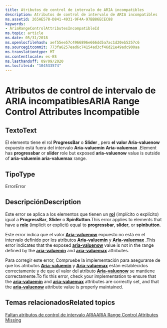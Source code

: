 ```yaml
---
title: Atributos de control de intervalo de ARIA incompatibles
description: Atributos de control de intervalo de ARIA incompatibles
ms.assetid: 265AE578-D841-4931-9F4A-97BB86ECEC88
keywords:
- AriaRangeControlAttributesIncompatibleId
ms.topic: article
ms.date: 05/31/2018
ms.openlocfilehash: aef55ee57c4966896e666dd5a7ac1d20eb5257c6
ms.sourcegitcommit: 773fa6257ead6c74154ad3cf46d21e49adc900aa
ms.translationtype: MT
ms.contentlocale: es-ES
ms.lasthandoff: 09/09/2020
ms.locfileid: "104533574"
---
```

# <a name="aria-range-control-attributes-incompatible"></a><span data-ttu-id="35cba-104">Atributos de control de intervalo de ARIA incompatibles</span><span class="sxs-lookup"><span data-stu-id="35cba-104">ARIA Range Control Attributes Incompatible</span></span>

## <a name="text"></a><span data-ttu-id="35cba-105">Texto</span><span class="sxs-lookup"><span data-stu-id="35cba-105">Text</span></span>

<span data-ttu-id="35cba-106">El elemento tiene el rol **ProgressBar** o **Slider** , pero **el valor Aria-valuenow** expuesto está fuera del intervalo **Aria-valuemin** **Aria-valuemax** .</span><span class="sxs-lookup"><span data-stu-id="35cba-106">Element has **progressbar** or **slider** role but exposed **aria-valuenow** value is outside of **aria-valuemin** **aria-valuemax** range.</span></span>

## <a name="type"></a><span data-ttu-id="35cba-107">Tipo</span><span class="sxs-lookup"><span data-stu-id="35cba-107">Type</span></span>

<span data-ttu-id="35cba-108">Error</span><span class="sxs-lookup"><span data-stu-id="35cba-108">Error</span></span>

## <a name="description"></a><span data-ttu-id="35cba-109">Descripción</span><span class="sxs-lookup"><span data-stu-id="35cba-109">Description</span></span>

<span data-ttu-id="35cba-110">Este error se aplica a los elementos que tienen un [**rol**](https://developer.mozilla.org/docs/Web/HTML/Reference) (implícito o explícito) igual a **ProgressBar**, **Slider** o **SpinButton**.</span><span class="sxs-lookup"><span data-stu-id="35cba-110">This error applies to elements that have a [**role**](https://developer.mozilla.org/docs/Web/HTML/Reference) (implicit or explicit) equal to **progressbar**, **slider**, or **spinbutton**.</span></span>

<span data-ttu-id="35cba-111">Este error indica que el valor [**Aria-valuenow**](https://developer.mozilla.org/docs/Web/Accessibility/ARIA) expuesto no está en el intervalo definido por los atributos [**Aria-valuemin**](https://developer.mozilla.org/docs/Web/Accessibility/ARIA) y [**Aria-valuemax**](https://developer.mozilla.org/docs/Web/Accessibility/ARIA) .</span><span class="sxs-lookup"><span data-stu-id="35cba-111">This error indicates that the exposed [**aria-valuenow**](https://developer.mozilla.org/docs/Web/Accessibility/ARIA) value is not in the range defined by the [**aria-valuemin**](https://developer.mozilla.org/docs/Web/Accessibility/ARIA) and [**aria-valuemax**](https://developer.mozilla.org/docs/Web/Accessibility/ARIA) attributes.</span></span>

<span data-ttu-id="35cba-112">Para corregir este error, Compruebe la implementación para asegurarse de que los atributos [**Aria-valuemin**](https://developer.mozilla.org/docs/Web/Accessibility/ARIA) y [**Aria-valuemax**](https://developer.mozilla.org/docs/Web/Accessibility/ARIA) están establecidos correctamente y de que el valor del atributo [**Aria-valuenow**](https://developer.mozilla.org/docs/Web/Accessibility/ARIA) se mantiene correctamente.</span><span class="sxs-lookup"><span data-stu-id="35cba-112">To fix this error, check your implementation to ensure that the [**aria-valuemin**](https://developer.mozilla.org/docs/Web/Accessibility/ARIA) and [**aria-valuemax**](https://developer.mozilla.org/docs/Web/Accessibility/ARIA) attributes are correctly set, and that the [**aria-valuenow**](https://developer.mozilla.org/docs/Web/Accessibility/ARIA) attribute value is properly maintained.</span></span>

## <a name="related-topics"></a><span data-ttu-id="35cba-113">Temas relacionados</span><span class="sxs-lookup"><span data-stu-id="35cba-113">Related topics</span></span>

<dl> <dt>

[<span data-ttu-id="35cba-114">Faltan atributos de control de intervalo ARIA</span><span class="sxs-lookup"><span data-stu-id="35cba-114">ARIA Range Control Attributes Missing</span></span>](aria-range-control-attributes-missing.md)
</dt> </dl>

 

 




